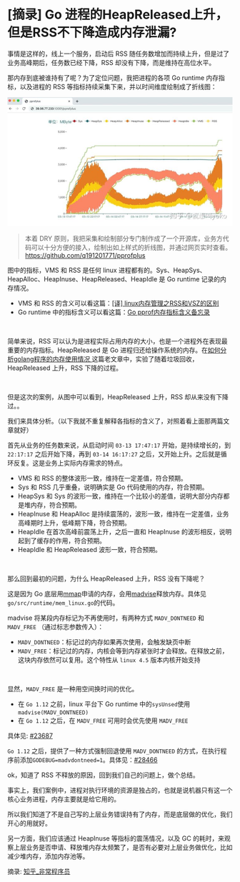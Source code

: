 # [摘录] Go 进程的HeapReleased上升，但是RSS不下降造成内存泄漏?

事情是这样的，线上一个服务，启动后 RSS 随任务数增加而持续上升，但是过了业务高峰期后，任务数已经下降，RSS 却没有下降，而是维持在高位水平。

那内存到底被谁持有了呢？为了定位问题，我把进程的各项 Go runtime 内存指标，以及进程的 RSS 等指标持续采集下来，并以时间维度绘制成了折线图：

![pprofplus](./pprofplus.jpeg)

> 本着 DRY 原则，我把采集和绘制部分专门制作成了一个开源库，业务方代码可以十分方便的接入，绘制出如上样式的折线图，并通过网页实时查看。https://github.com/q191201771/pprofplus

图中的指标，VMS 和 RSS 是任何 linux 进程都有的。Sys、HeapSys、HeapAlloc、HeapInuse、HeapReleased、HeapIdle 是 Go runtime 记录的内存情况。

* VMS 和 RSS 的含义可以看这篇：[[译] linux内存管理之RSS和VSZ的区别](https://pengrl.com/p/21292/)
* Go runtime 中的指标含义可以看这篇：[Go pprof内存指标含义备忘录](https://pengrl.com/p/20031/)

&nbsp;

简单来说，RSS 可以认为是进程实际占用内存的大小，也是一个进程外在表现最重要的内存指标。HeapReleased 是 Go 进程归还给操作系统的内存。在[如何分析golang程序的内存使用情况
](https://pengrl.com/p/24169/)这篇老文章中，实验了随着垃圾回收，HeapReleased 上升，RSS 下降的过程。

&nbsp;

但是这次的案例，从图中可以看到，HeapReleased 上升，RSS 却从来没有下降过。。

我们来具体分析。（以下我就不重复解释各指标的含义了，对照着看上面那两篇文章就好）

首先从业务的任务数来说，从启动时间 `03-13 17:47:17` 开始，是持续增长的，到 `22:17:17` 之后开始下降，再到 `03-14 16:17:27` 之后，又开始上升。之后就是循环反复。这是业务上实际内存需求的特点。

* VMS 和 RSS 的整体波形一致，维持在一定差值，符合预期。
* Sys 和 RSS 几乎重叠，说明确实是 Go 代码使用的内存，符合预期。
* HeapSys 和 Sys 的波形一致，维持在一个比较小的差值，说明大部分内存都是堆内存，符合预期。
* HeapInuse 和 HeapAlloc 是持续震荡的，波形一致，维持在一定差值，业务高峰期时上升，低峰期下降，符合预期。
* HeapIdle 在首次高峰前震荡上升，之后一直和 HeapInuse 的波形相反，说明起到了缓存的作用，符合预期。
* HeapIdle 和 HeapReleased 波形一致，符合预期。

&nbsp;

那么回到最初的问题，为什么 HeapReleased 上升，RSS 没有下降呢？

这是因为 Go 底层用[mmap](https://www.man7.org/linux/man-pages/man2/mmap.2.html)申请的内存，会用[madvise](https://man7.org/linux/man-pages/man2/madvise.2.html)释放内存。具体见`go/src/runtime/mem_linux.go`的代码。

madvise 将某段内存标记为不再使用时，有两种方式 `MADV_DONTNEED` 和 `MADV_FREE` （通过标志参数传入）：

* `MADV_DONTNEED`：标记过的内存如果再次使用，会触发缺页中断
* `MADV_FREE`：标记过的内存，内核会等到内存紧张时才会释放。在释放之前，这块内存依然可以复用。这个特性从 `linux 4.5` 版本内核开始支持

&nbsp;

显然，`MADV_FREE` 是一种用空间换时间的优化。

* 在 `Go 1.12` 之前，linux 平台下 Go runtime 中的`sysUnsed`使用`madvise(MADV_DONTNEED)`
* 在 `Go 1.12` 之后，在 `MADV_FREE` 可用时会优先使用 `MADV_FREE`

具体见: [#23687](https://github.com/golang/go/issues/23687)

`Go 1.12` 之后，提供了一种方式强制回退使用 `MADV_DONTNEED` 的方式，在执行程序前添加`GODEBUG=madvdontneed=1`。具体见：[#28466](https://github.com/golang/go/issues/28466)

ok，知道了 RSS 不释放的原因，回到我们自己的问题上，做个总结。

事实上，我们案例中，进程对执行环境的资源是独占的，也就是说机器只有这一个核心业务进程，内存主要就是给它用的。

所以我们知道了不是自己写的上层业务错误持有了内存，而是底层做的优化，我们开心的用就好。

另一方面，我们应该通过 HeapInuse 等指标的震荡情况，以及 GC 的耗时，来观察上层业务是否申请、释放堆内存太频繁了，是否有必要对上层业务做优化，比如减少堆内存，添加内存池等。

摘录: [知乎_非常程序员](https://zhuanlan.zhihu.com/p/114340283)